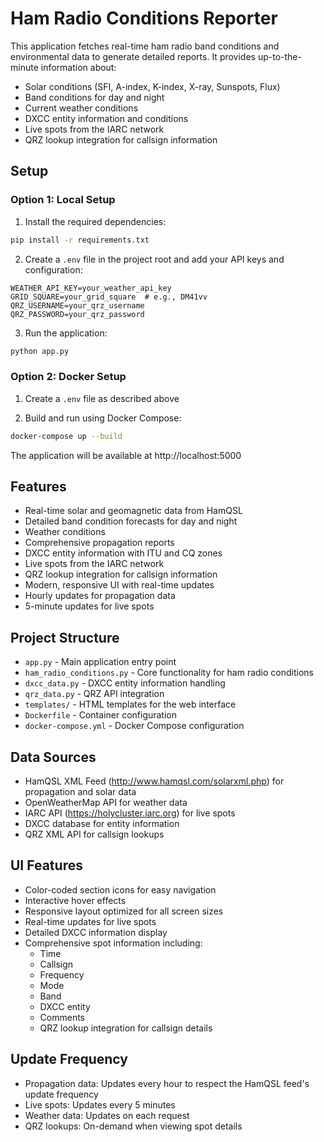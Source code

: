 # Ham Radio Conditions Reporter

This application fetches real-time ham radio band conditions and environmental data to generate detailed reports. It provides up-to-the-minute information about:

- Solar conditions (SFI, A-index, K-index, X-ray, Sunspots, Flux)
- Band conditions for day and night
- Current weather conditions
- DXCC entity information and conditions
- Live spots from the IARC network
- QRZ lookup integration for callsign information

## Setup

### Option 1: Local Setup

1. Install the required dependencies:
```bash
pip install -r requirements.txt
```

2. Create a `.env` file in the project root and add your API keys and configuration:
```
WEATHER_API_KEY=your_weather_api_key
GRID_SQUARE=your_grid_square  # e.g., DM41vv
QRZ_USERNAME=your_qrz_username
QRZ_PASSWORD=your_qrz_password
```

3. Run the application:
```bash
python app.py
```

### Option 2: Docker Setup

1. Create a `.env` file as described above

2. Build and run using Docker Compose:
```bash
docker-compose up --build
```

The application will be available at http://localhost:5000

## Features

- Real-time solar and geomagnetic data from HamQSL
- Detailed band condition forecasts for day and night
- Weather conditions
- Comprehensive propagation reports
- DXCC entity information with ITU and CQ zones
- Live spots from the IARC network
- QRZ lookup integration for callsign information
- Modern, responsive UI with real-time updates
- Hourly updates for propagation data
- 5-minute updates for live spots

## Project Structure

- `app.py` - Main application entry point
- `ham_radio_conditions.py` - Core functionality for ham radio conditions
- `dxcc_data.py` - DXCC entity information handling
- `qrz_data.py` - QRZ API integration
- `templates/` - HTML templates for the web interface
- `Dockerfile` - Container configuration
- `docker-compose.yml` - Docker Compose configuration

## Data Sources

- HamQSL XML Feed (http://www.hamqsl.com/solarxml.php) for propagation and solar data
- OpenWeatherMap API for weather data
- IARC API (https://holycluster.iarc.org) for live spots
- DXCC database for entity information
- QRZ XML API for callsign lookups

## UI Features

- Color-coded section icons for easy navigation
- Interactive hover effects
- Responsive layout optimized for all screen sizes
- Real-time updates for live spots
- Detailed DXCC information display
- Comprehensive spot information including:
  - Time
  - Callsign
  - Frequency
  - Mode
  - Band
  - DXCC entity
  - Comments
  - QRZ lookup integration for callsign details

## Update Frequency

- Propagation data: Updates every hour to respect the HamQSL feed's update frequency
- Live spots: Updates every 5 minutes
- Weather data: Updates on each request
- QRZ lookups: On-demand when viewing spot details 